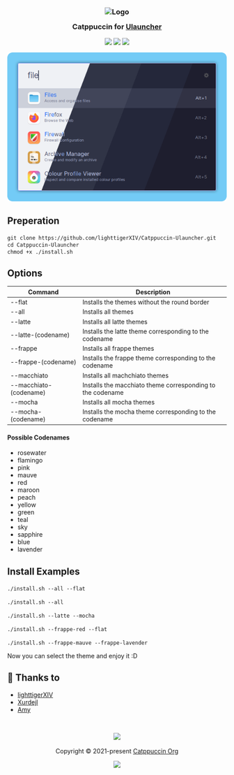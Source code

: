 <h3 align="center">
	<img src="https://raw.githubusercontent.com/catppuccin/catppuccin/main/assets/logos/exports/1544x1544_circle.png" width="100" alt="Logo"/><br/>
	<img src="https://raw.githubusercontent.com/catppuccin/catppuccin/main/assets/misc/transparent.png" height="30" width="0px"/>
	Catppuccin for <a href="https://github.com/Ulauncher/Ulauncher/">Ulauncher</a>
	<img src="https://raw.githubusercontent.com/catppuccin/catppuccin/main/assets/misc/transparent.png" height="30" width="0px"/>
</h3>

<p align="center">
	<a href="https://github.com/catppuccin/ulauncher"><img src="https://img.shields.io/github/stars/catppuccin/ulauncher?colorA=363a4f&colorB=b7bdf8&style=for-the-badge"></a>
	<a href="https://github.com/catppuccin/ulauncher/issues"><img src="https://img.shields.io/github/issues/catppuccin/ulauncher?colorA=363a4f&colorB=f5a97f&style=for-the-badge"></a>
	<a href="https://github.com/catppuccin/ulauncher/contributors"><img src="https://img.shields.io/github/contributors/catppuccin/ulauncher?colorA=363a4f&colorB=a6da95&style=for-the-badge"></a>
</p>

<p align="center">
	<img src="assets/preview.webp"/>
</p>


## Preperation

    git clone https://github.com/lighttigerXIV/Catppuccin-Ulauncher.git
    cd Catppuccin-Ulauncher
    chmod +x ./install.sh
    
## Options
| Command | Description 	|
| ------- | -------------------	|
| --flat | Installs the themes without the round border |
| --all   | Installs all themes |
| --latte | Installs all latte themes |
| --latte-(codename) | Installs the latte theme corresponding to the codename |
| --frappe | Installs all frappe themes |
| --frappe-(codename) | Installs the frappe theme corresponding to the codename |
| --macchiato | Installs all machchiato themes |
| --macchiato-(codename) | Installs the macchiato theme corresponding to the codename |
| --mocha | Installs all mocha themes |
| --mocha-(codename) | Installs the mocha theme corresponding to the codename |

#### Possible Codenames

- rosewater
- flamingo
- pink
- mauve
- red
- maroon
- peach
- yellow
- green
- teal
- sky
- sapphire
- blue
- lavender

## Install Examples
    
```./install.sh --all --flat```

```./install.sh --all```

```./install.sh --latte --mocha```

```./install.sh --frappe-red --flat```    

```./install.sh --frappe-mauve --frappe-lavender```
    
Now you can select the theme and enjoy it :D

## 💝 Thanks to

- [lighttigerXIV](https://github.com/lighttigerxiv)
- [Xurdejl](https://github.com/Xurdejl)
- [Amy](https://github.com/nullishamy)

&nbsp;

<p align="center">
	<img src="https://raw.githubusercontent.com/catppuccin/catppuccin/main/assets/footers/gray0_ctp_on_line.svg?sanitize=true" />
</p>

<p align="center">
	Copyright &copy; 2021-present <a href="https://github.com/catppuccin" target="_blank">Catppuccin Org</a>
</p>

<p align="center">
	<a href="https://github.com/catppuccin/catppuccin/blob/main/LICENSE"><img src="https://img.shields.io/static/v1.svg?style=for-the-badge&label=License&message=MIT&logoColor=d9e0ee&colorA=363a4f&colorB=b7bdf8"/></a>
</p>
